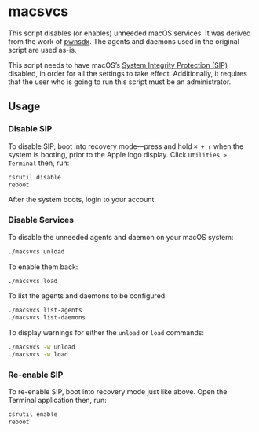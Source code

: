 macsvcs
=======


This script disables (or enables) unneeded macOS services. It was derived from the work
of [pwnsdx](https://gist.github.com/pwnsdx/d87b034c4c0210b988040ad2f85a68d3). The agents and daemons
used in the original script are used as-is.

This script needs to have
macOS’s
[System Integrity Protection (SIP)](https://en.wikipedia.org/wiki/System_Integrity_Protection)
disabled, in order for all the settings to take effect. Additionally, it requires that the user who
is going to run this script must be an administrator.


Usage
-----


### Disable SIP

To disable SIP, boot into recovery mode—press and hold `⌘ + r` when the system is booting, prior to
the Apple logo display. Click `Utilities > Terminal` then, run:

```bash
csrutil disable
reboot
```

After the system boots, login to your account.


### Disable Services

To disable the unneeded agents and daemon on your macOS system:

```bash
./macsvcs unload
```

To enable them back:

```bash
./macsvcs load
```

To list the agents and daemons to be configured:

```bash
./macsvcs list-agents
./macsvcs list-daemons
```

To display warnings for either the `unload` or `load` commands:

```bash
./macsvcs -w unload
./macsvcs -w load
```


### Re-enable SIP

To re-enable SIP, boot into recovery mode just like above. Open the Terminal application then, run:

```bash
csrutil enable
reboot
```
